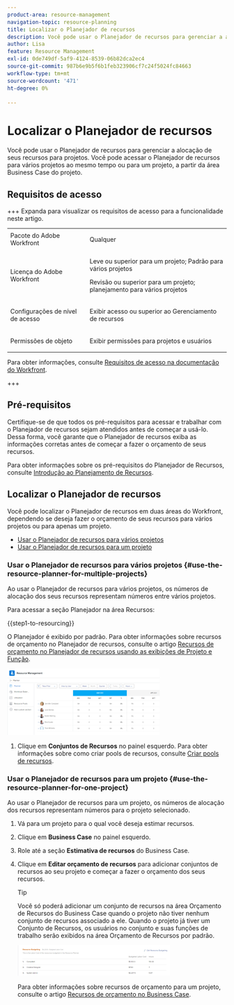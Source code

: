 ```yaml
---
product-area: resource-management
navigation-topic: resource-planning
title: Localizar o Planejador de recursos
description: Você pode usar o Planejador de recursos para gerenciar a alocação de seus recursos para projetos. Você pode acessar o Planejador de recursos para vários projetos ao mesmo tempo ou para um projeto, a partir da área Business Case do projeto.
author: Lisa
feature: Resource Management
exl-id: 0de749df-5af9-4124-8539-06b82dca2ec4
source-git-commit: 987b6e9b5f6b1feb323906cf7c24f5024fc84663
workflow-type: tm+mt
source-wordcount: '471'
ht-degree: 0%

---
```


# Localizar o Planejador de recursos

<!--
<p data-mc-conditions="QuicksilverOrClassic.Draft mode">(This came off this article: draft that content in the article when this comes live: /Content/Resource Mgmt/Resource Planning/get-started-resource-planner.html)</p>
-->

Você pode usar o Planejador de recursos para gerenciar a alocação de seus recursos para projetos. Você pode acessar o Planejador de recursos para vários projetos ao mesmo tempo ou para um projeto, a partir da área Business Case do projeto.

## Requisitos de acesso

+++ Expanda para visualizar os requisitos de acesso para a funcionalidade neste artigo.

<table style="table-layout:auto"> 
 <col> 
 <col> 
 <tbody> 
  <tr> 
   <td>Pacote do Adobe Workfront</td> 
   <td><p>Qualquer</p></td>
  </tr> 
  <tr> 
   <td>Licença do Adobe Workfront</td> 
   <td><p>Leve ou superior para um projeto; Padrão para vários projetos</p>
       <p>Revisão ou superior para um projeto; planejamento para vários projetos</p></td>
  </tr> 
  <tr> 
   <td>Configurações de nível de acesso</td> 
   <td> <p>Exibir acesso ou superior ao Gerenciamento de recursos</p> </td> 
  </tr> 
  <tr> 
   <td>Permissões de objeto</td> 
   <td> <p>Exibir permissões para projetos e usuários </p> </td> 
  </tr> 
 </tbody> 
</table>

Para obter informações, consulte [Requisitos de acesso na documentação do Workfront](/help/quicksilver/administration-and-setup/add-users/access-levels-and-object-permissions/access-level-requirements-in-documentation.md).

+++

## Pré-requisitos

Certifique-se de que todos os pré-requisitos para acessar e trabalhar com o Planejador de recursos sejam atendidos antes de começar a usá-lo. Dessa forma, você garante que o Planejador de recursos exiba as informações corretas antes de começar a fazer o orçamento de seus recursos.

Para obter informações sobre os pré-requisitos do Planejador de Recursos, consulte [Introdução ao Planejamento de Recursos](../../resource-mgmt/resource-planning/get-started-resource-planning.md).

## Localizar o Planejador de recursos

Você pode localizar o Planejador de recursos em duas áreas do Workfront, dependendo se deseja fazer o orçamento de seus recursos para vários projetos ou para apenas um projeto.

* [Usar o Planejador de recursos para vários projetos](#use-the-resource-planner-for-multiple-projects)
* [Usar o Planejador de recursos para um projeto](#use-the-resource-planner-for-one-project)

### Usar o Planejador de recursos para vários projetos {#use-the-resource-planner-for-multiple-projects}

Ao usar o Planejador de recursos para vários projetos, os números de alocação dos seus recursos representam números entre vários projetos.

Para acessar a seção Planejador na área Recursos:

{{step1-to-resourcing}}

O Planejador é exibido por padrão.  Para obter informações sobre recursos de orçamento no Planejador de recursos, consulte o artigo [Recursos de orçamento no Planejador de recursos usando as exibições de Projeto e Função](../../resource-mgmt/resource-planning/budget-resources-project-role-views-resource-planner.md).

![Planejador de recursos como padrão](assets/qs-resource-management-area-with-planner-as-default-350x152.png)

1. Clique em **Conjuntos de Recursos** no painel esquerdo.
Para obter informações sobre como criar pools de recursos, consulte [Criar pools de recursos](../../resource-mgmt/resource-planning/resource-pools/create-resource-pools.md).

### Usar o Planejador de recursos para um projeto {#use-the-resource-planner-for-one-project}

Ao usar o Planejador de recursos para um projeto, os números de alocação dos recursos representam números para o projeto selecionado.

1. Vá para um projeto para o qual você deseja estimar recursos.
1. Clique em **Business Case** no painel esquerdo.
1. Role até a seção **Estimativa de recursos** do Business Case.
1. Clique em **Editar orçamento de recursos** para adicionar conjuntos de recursos ao seu projeto e começar a fazer o orçamento dos seus recursos.

   >[!TIP]
   >
   >Você só poderá adicionar um conjunto de recursos na área Orçamento de Recursos do Business Case quando o projeto não tiver nenhum conjunto de recursos associado a ele. Quando o projeto já tiver um Conjunto de Recursos, os usuários no conjunto e suas funções de trabalho serão exibidos na área Orçamento de Recursos por padrão.

   ![Estimativa de recursos](assets/resource-budgeting-area-on-project-350x70.png)

   Para obter informações sobre recursos de orçamento para um projeto, consulte o artigo [Recursos de orçamento no Business Case](../../manage-work/projects/define-a-business-case/budget-resources-in-business-case.md).
